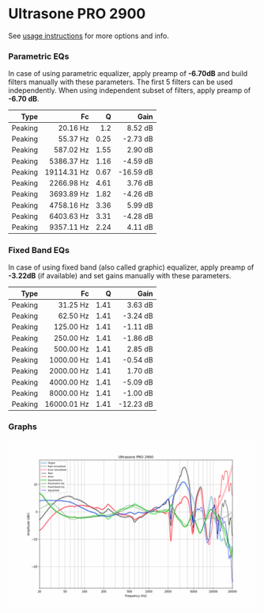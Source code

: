 # Ultrasone PRO 2900
See [usage instructions](https://github.com/jaakkopasanen/AutoEq#usage) for more options and info.

### Parametric EQs
In case of using parametric equalizer, apply preamp of **-6.70dB** and build filters manually
with these parameters. The first 5 filters can be used independently.
When using independent subset of filters, apply preamp of **-6.70 dB**.

| Type    | Fc          |    Q | Gain      |
|--------:|------------:|-----:|----------:|
| Peaking | 20.16 Hz    | 1.2  | 8.52 dB   |
| Peaking | 55.37 Hz    | 0.25 | -2.73 dB  |
| Peaking | 587.02 Hz   | 1.55 | 2.90 dB   |
| Peaking | 5386.37 Hz  | 1.16 | -4.59 dB  |
| Peaking | 19114.31 Hz | 0.67 | -16.59 dB |
| Peaking | 2266.98 Hz  | 4.61 | 3.76 dB   |
| Peaking | 3693.89 Hz  | 1.82 | -4.26 dB  |
| Peaking | 4758.16 Hz  | 3.36 | 5.99 dB   |
| Peaking | 6403.63 Hz  | 3.31 | -4.28 dB  |
| Peaking | 9357.11 Hz  | 2.24 | 4.11 dB   |

### Fixed Band EQs
In case of using fixed band (also called graphic) equalizer, apply preamp of **-3.22dB**
(if available) and set gains manually with these parameters.

| Type    | Fc          |    Q | Gain      |
|--------:|------------:|-----:|----------:|
| Peaking | 31.25 Hz    | 1.41 | 3.63 dB   |
| Peaking | 62.50 Hz    | 1.41 | -3.24 dB  |
| Peaking | 125.00 Hz   | 1.41 | -1.11 dB  |
| Peaking | 250.00 Hz   | 1.41 | -1.86 dB  |
| Peaking | 500.00 Hz   | 1.41 | 2.85 dB   |
| Peaking | 1000.00 Hz  | 1.41 | -0.54 dB  |
| Peaking | 2000.00 Hz  | 1.41 | 1.70 dB   |
| Peaking | 4000.00 Hz  | 1.41 | -5.09 dB  |
| Peaking | 8000.00 Hz  | 1.41 | -1.00 dB  |
| Peaking | 16000.01 Hz | 1.41 | -12.23 dB |

### Graphs
![](./Ultrasone%20PRO%202900.png)